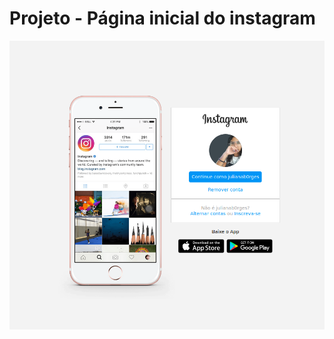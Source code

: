 # Projeto - Página inicial do instagram
![interface instagram](https://github.com/JulianaBorges/projeto_dio_web_developer_1/blob/main/img/tela_instagram.png)
